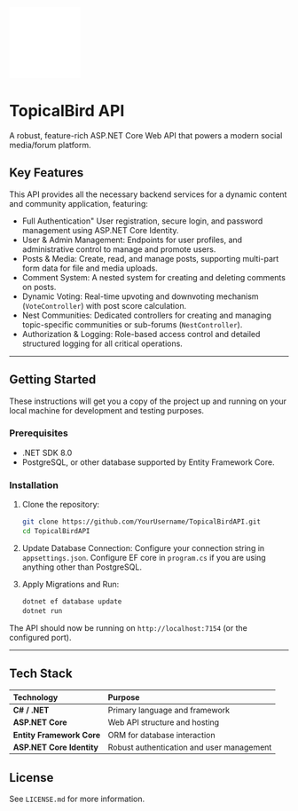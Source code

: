 ![Logo of TopicalBirdAPI](/TopicalBirdAPI/wwwroot/content/assets/defaults/api_logo.svg "From SVGREPO.org")

# TopicalBird API

A robust, feature-rich ASP.NET Core Web API that powers a modern social media/forum platform.

## Key Features

This API provides all the necessary backend services for a dynamic content and community application, featuring:

  - Full Authentication" User registration, secure login, and password management using ASP.NET Core Identity.
  - User & Admin Management: Endpoints for user profiles, and administrative control to manage and promote users.
  - Posts & Media: Create, read, and manage posts, supporting multi-part form data for file and media uploads.
  - Comment System: A nested system for creating and deleting comments on posts.
  - Dynamic Voting: Real-time upvoting and downvoting mechanism (`VoteController`) with post score calculation.
  - Nest Communities: Dedicated controllers for creating and managing topic-specific communities or sub-forums (`NestController`).
  - Authorization & Logging: Role-based access control and detailed structured logging for all critical operations.

-----

## Getting Started

These instructions will get you a copy of the project up and running on your local machine for development and testing purposes.

### Prerequisites

  * .NET SDK 8.0
  * PostgreSQL, or other database supported by Entity Framework Core.

### Installation

1.  Clone the repository:
    ```bash
    git clone https://github.com/YourUsername/TopicalBirdAPI.git
    cd TopicalBirdAPI
    ```
	
2.  Update Database Connection:
    Configure your connection string in `appsettings.json`.
	Configure EF core in `program.cs` if you are using anything other than PostgreSQL.
	
3.  Apply Migrations and Run:
    ```bash
    dotnet ef database update
    dotnet run
    ```

The API should now be running on `http://localhost:7154` (or the configured port).

-----

## Tech Stack

| Technology | Purpose |
| :--- | :--- |
| **C\# / .NET** | Primary language and framework |
| **ASP.NET Core** | Web API structure and hosting |
| **Entity Framework Core** | ORM for database interaction |
| **ASP.NET Core Identity** | Robust authentication and user management |

## License

See `LICENSE.md` for more information.
